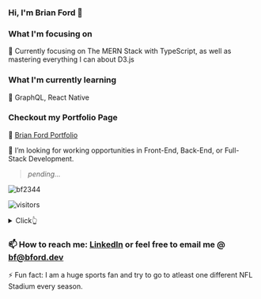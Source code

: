 ### Hi, I'm Brian Ford 👋

<!--
**jethoo/jethoo** is a ✨ _special_ ✨ repository because its `README.md` (this file) appears on your GitHub profile. -->

### What I'm focusing on 
🔭 Currently focusing on The MERN Stack with TypeScript, as well as mastering everything I can about D3.js

### What I'm currently learning 
🌱 GraphQL, React Native

### Checkout my Portfolio Page
🔭 [Brian Ford Portfolio](https://bf2344.netlify.app)

👯 I’m looking for working opportunities in Front-End, Back-End, or Full-Stack Development.

> *pending...*

<img src="https://github-readme-stats.vercel.app/api?username=bf2344&show_icons=true&count_private=true" alt="bf2344" />
<p><img src="https://visitor-badge.glitch.me/badge?page_id=bf2344.bf2344" alt="visitors"></p>

<details>
  <summary>Click👆</summary>
  <pre>
  🤷‍♂️
  </pre>
</details>

### 📫 How to reach me: [LinkedIn](https://www.linkedin.com/in/bf2344/) or feel free to email me @ [bf@bford.dev](mailto:bf@bford.dev)

⚡ Fun fact: I am a huge sports fan and try to go to atleast one different NFL Stadium every season. 
